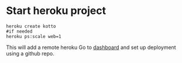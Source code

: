 # Start heroku project
```
heroku create kotto
#if needed
heroku ps:scale web=1
```
This will add a remote heroku
Go to [dashboard](https://dashboard.heroku.com) and set up deployment using a github repo.


